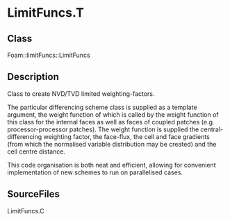 # LimitFuncs.T 
## Class
Foam::limitFuncs::LimitFuncs

## Description
Class to create NVD/TVD limited weighting-factors.

The particular differencing scheme class is supplied as a template
argument, the weight function of which is called by the weight function
of this class for the internal faces as well as faces of coupled
patches (e.g. processor-processor patches). The weight function is
supplied the central-differencing weighting factor, the face-flux, the
cell and face gradients (from which the normalised variable
distribution may be created) and the cell centre distance.

This code organisation is both neat and efficient, allowing for
convenient implementation of new schemes to run on parallelised cases.

## SourceFiles
LimitFuncs.C

